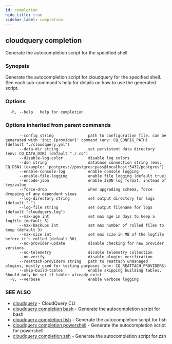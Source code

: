 ```yaml
---
id: completion
hide_title: true
sidebar_label: completion
---
```


## cloudquery completion

Generate the autocompletion script for the specified shell

### Synopsis

Generate the autocompletion script for cloudquery for the specified shell.
See each sub-command's help for details on how to use the generated script.

### Options

```
  -h, --help   help for completion
```

### Options inherited from parent commands

```
      --config string               path to configuration file. can be generated with 'init {provider}' command (env: CQ_CONFIG_PATH) (default "./cloudquery.yml")
      --data-dir string             set persistent data directory (env: CQ_DATA_DIR) (default "./.cq")
      --disable-log-color           disable log colors
      --dsn string                  database connection string (env: CQ_DSN) (example: 'postgres://postgres:pass@localhost:5432/postgres')
      --enable-console-log          enable console logging
      --enable-file-logging         enable file logging (default true)
      --encode-json                 enable JSON log format, instead of key/value
      --force-drop                  when upgrading schema, force dropping of any dependent views
      --log-directory string        set output directory for logs (default ".")
      --log-file string             set output filename for logs (default "cloudquery.log")
      --max-age int                 set max age in days to keep a logfile (default 3)
      --max-backups int             set max number of rolled files to keep (default 3)
      --max-size int                set max size in MB of the logfile before it's rolled (default 30)
      --no-provider-update          disable checking for new provider versions
      --no-telemetry                disable telemetry collection
      --no-verify                   disable plugins verification
      --reattach-providers string   path to reattach unmanaged plugins, mostly used for testing purposes (env: CQ_REATTACH_PROVIDERS)
      --skip-build-tables           enable skipping building tables. Should only be set if tables already exist
  -v, --verbose                     enable verbose logging
```

### SEE ALSO

- [cloudquery](cloudquery.md) - CloudQuery CLI
- [cloudquery completion bash](cloudquery_completion_bash.md) - Generate the autocompletion script for bash
- [cloudquery completion fish](cloudquery_completion_fish.md) - Generate the autocompletion script for fish
- [cloudquery completion powershell](cloudquery_completion_powershell.md) - Generate the autocompletion script for powershell
- [cloudquery completion zsh](cloudquery_completion_zsh.md) - Generate the autocompletion script for zsh
